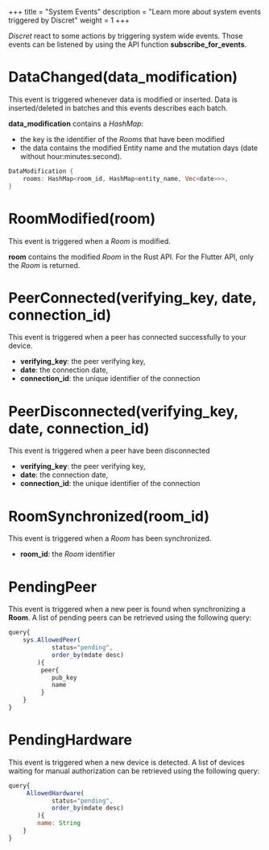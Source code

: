 +++
title = "System Events"
description = "Learn more about system events triggered by Discret"
weight = 1
+++

*Discret* react to some actions by triggering system wide events. Those events can be listened by using the API function **subscribe_for_events**.

# DataChanged(data_modification)

This event is triggered whenever data is modified or inserted. Data is inserted/deleted in batches and this events describes each batch.

**data_modification** contains a *HashMap*:
- the key is the identifier of the *Rooms* that have been modified
- the data contains the modified Entity name and the mutation days (date without hour:minutes:second).
 
```rust
DataModification {
    rooms: HashMap<room_id, HashMap<entity_name, Vec<date>>>,
}
```

# RoomModified(room)
This event is triggered when a *Room* is modified.

**room** contains the modified *Room* in the Rust API. For the Flutter API, only the *Room* is returned.

# PeerConnected(verifying_key, date, connection_id)

This event is triggered when a peer has connected successfully to your device.
- **verifying_key**: the peer verifying key,
- **date**: the connection date,
- **connection_id**: the unique identifier of the connection

# PeerDisconnected(verifying_key, date, connection_id)

This event is triggered when a peer have been disconnected 
- **verifying_key**: the peer verifying key,
- **date**: the connection date,
- **connection_id**: the unique identifier of the connection

# RoomSynchronized(room_id)

This event is triggered when a *Room* has been synchronized.
- **room_id**: the *Room* identifier

# PendingPeer
This event is triggered when a new peer is found when synchronizing a **Room**.
A list of pending peers can be retrieved using the following query:

```js
query{
    sys.AllowedPeer(
            status="pending",
            order_by(mdate desc)
        ){
         peer{
            pub_key
            name
         }
    }
}
```

# PendingHardware
This event is triggered when a new device is detected. 
A list of devices waiting for manual authorization can be retrieved using the following query:

```js
query{
     AllowedHardware( 
            status="pending",
            order_by(mdate desc)
        ){
        name: String
    }
}
```
